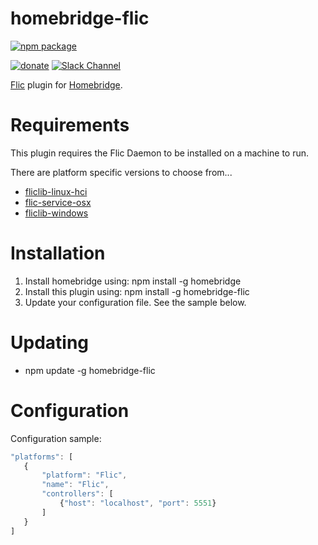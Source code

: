 # homebridge-flic

[![npm package](https://nodei.co/npm/homebridge-flic.png?downloads=true&downloadRank=true&stars=true)](https://nodei.co/npm/homebridge-flic/)

[![donate](https://img.shields.io/badge/%24-Buy%20me%20a%20coffee-ff69b4.svg)](https://www.buymeacoffee.com/devbobo)
[![Slack Channel](https://img.shields.io/badge/slack-homebridge--flic-e01563.svg)](https://homebridgeteam.slack.com/messages/C560YBZ8E/)

[Flic](https://flic.io) plugin for [Homebridge](https://github.com/nfarina/homebridge).

# Requirements

This plugin requires the Flic Daemon to be installed on a machine to run.

There are platform specific versions to choose from...
- [fliclib-linux-hci](https://github.com/50ButtonsEach/fliclib-linux-hci)
- [flic-service-osx](https://github.com/50ButtonsEach/flic-service-osx)
- [fliclib-windows](https://github.com/50ButtonsEach/fliclib-windows)

# Installation

1. Install homebridge using: npm install -g homebridge
2. Install this plugin using: npm install -g homebridge-flic
3. Update your configuration file. See the sample below.

# Updating

- npm update -g homebridge-flic

# Configuration

Configuration sample:

 ```javascript
"platforms": [
    {
        "platform": "Flic",
        "name": "Flic",
        "controllers": [
            {"host": "localhost", "port": 5551}
        ]
    }
]

```
